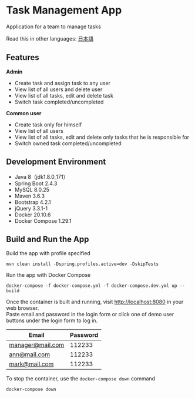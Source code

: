 # Task Management App
Application for a team to manage tasks

Read this in other languages: [日本語](README.ja.md)

## Features

**Admin**
-   Create task and assign task to any user
-   View list of all users and delete user
-   View list of all tasks, edit and delete task
-   Switch task completed/uncompleted

**Common user**
-   Create task only for himself
-   View list of all users
-   View list of all tasks, edit and delete only tasks that he is responsible for
-   Switch owned task completed/uncompleted

## Development Environment
* Java 8（jdk1.8.0_171）
* Spring Boot 2.4.3
* MySQL 8.0.25
* Maven 3.6.3
* Bootstrap 4.2.1
* jQuery 3.3.1-1
* Docker 20.10.6
* Docker Compose 1.29.1

## Build and Run the App
Build the app with profile specified

```
mvn clean install -Dspring.profiles.active=dev -DskipTests
```

Run the app with Docker Compose

```
docker-compose -f docker-compose.yml -f docker-compose.dev.yml up --build
```

Once the container is built and running, visit [http://localhost:8080](http://localhost:8080) in your web browser.<br/>
Paste email and password in the login form or click one of demo user buttons under the login form to log in.

Email             | Password
----------------- | -------------
manager@mail.com  | 112233
ann@mail.com      | 112233
mark@mail.com     | 112233

To stop the container, use the `docker-compose down` command

```
docker-compose down
```
